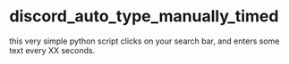 # discord_auto_type_manually_timed
this very simple python script clicks on your search bar, and enters some text every XX seconds.  
